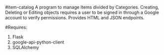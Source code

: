 #item-catalog
A program to manage Items divided by Categories. Creating, Deleting or Editing objects requires a user to be signed in through a Google account to verify permissions. Provides HTML and JSON endpoints.

#Requires:

1. Flask
2. google-api-python-client
3. SQLAlchemy


